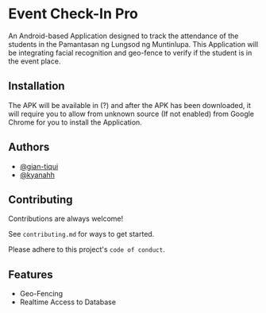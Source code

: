 
# Event Check-In Pro

An Android-based Application designed to track the attendance of the students in 
the Pamantasan ng Lungsod ng Muntinlupa. This Application will be integrating facial recognition and geo-fence to verify if the student is in the event place.


## Installation

The APK will be available in (?) and after the APK has been downloaded, it will require you to allow from unknown source (If not enabled) from Google Chrome for you to install the Application.  


    
## Authors

- [@gian-tiqui](https://github.com/gian-tiqui)
- [@kyanahh](https://github.com/kyanahh)
## Contributing

Contributions are always welcome!

See `contributing.md` for ways to get started.

Please adhere to this project's `code of conduct`.


## Features

- Geo-Fencing
- Realtime Access to Database


